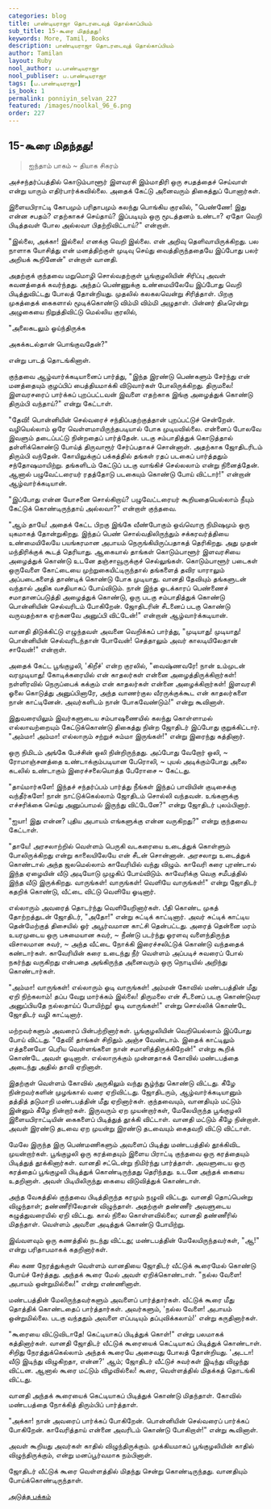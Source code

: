 ```yaml
---
categories: blog
title: பாண்டியராஜா தொடரடைவுத் தொல்காப்பியம்
sub_title: 15-கூரை மிதந்தது!
keywords: More, Tamil, Books
description: பாண்டியராஜா தொடரடைவுத் தொல்காப்பியம்
author: Tamilan
layout: Ruby
nool_author: ப.பாண்டியராஜா
nool_publiser: ப.பாண்டியராஜா
tags: [ப.பாண்டியராஜா]
is_book: 1
permalink: ponniyin_selvan_227
featured: /images/noolkal_96_6.png
order: 227
---
```



## 15-கூரை மிதந்தது!

> ஐந்தாம் பாகம் ~ தியாக சிகரம்

அச்சந்தர்ப்பத்தில் கொடும்பாளூர் இளவரசி இம்மாதிரி ஒரு சபதத்தைச் செய்வாள் என்று யாரும் எதிர்பார்க்கவில்லை. அதைக் கேட்டு அனைவரும் திகைத்துப் போனார்கள்.

இளையபிராட்டி கோபமும் பரிதாபமும் கலந்து பொங்கிய குரலில், "பெண்ணே! இது என்ன சபதம்? எதற்காகச் செய்தாய்? இப்படியும் ஒரு மூடத்தனம் உண்டா? ஏதோ வெறி பிடித்தவள் போல அல்லவா பிதற்றிவிட்டாய்?" என்றாள்.

"இல்லை, அக்கா! இல்லை! எனக்கு வெறி இல்லை. என் அறிவு தெளிவாயிருக்கிறது. பல நாளாக யோசித்து என் மனத்திற்குள் முடிவு செய்து வைத்திருந்ததையே இப்போது பலர் அறியக் கூறினேன்" என்றாள் வானதி.

அதற்குக் குந்தவை மறுமொழி சொல்வதற்குள் பூங்குழலியின் சிரிப்பு அவள் கவனத்தைக் கவர்ந்தது. அந்தப் பெண்ணுக்கு உண்மையிலேயே இப்போது வெறி பிடித்துவிட்டது போலத் தோன்றியது. முதலில் கலகலவென்று சிரித்தாள். பிறகு முகத்தைக் கைகளால் மூடிக்கொண்டு விம்மி விம்மி அழுதாள். பின்னர் திடீரென்று அழுகையை நிறுத்திவிட்டு மெல்லிய குரலில்,

"அலைகடலும் ஓய்ந்திருக்க

அகக்கடல்தான் பொங்குவதேன்?"

என்று பாடத் தொடங்கினாள்.

குந்தவை ஆழ்வார்க்கடியானைப் பார்த்து, "இந்த இரண்டு பெண்களும் சேர்ந்து என் மனத்தையும் குழப்பிப் பைத்தியமாக்கி விடுவார்கள் போலிருக்கிறது. திருமலை! இளவரசரைப் பார்க்கப் புறப்பட்டவன் இவளை எதற்காக இங்கு அழைத்துக் கொண்டு திரும்பி வந்தாய்?" என்று கேட்டாள்.

"தேவி! பொன்னியின் செல்வரைச் சந்திப்பதற்குத்தான் புறப்பட்டுச் சென்றேன். வழியெல்லாம் ஒரே வெள்ளமாயிருந்தபடியால் போக முடியவில்லை. என்னைப் போலவே இவளும் தடைப்பட்டு நின்றதைப் பார்த்தேன். படகு சம்பாதித்துக் கொடுத்தால் தள்ளிக்கொண்டு போய்த் திருவாரூர் சேர்ப்பதாகச் சொன்னாள். அதற்காக ஜோதிடரிடம் திரும்பி வந்தேன். கோயிலுக்குப் பக்கத்தில் தங்கள் ரதப் படகைப் பார்த்ததும் சந்தோஷமாயிற்று. தங்களிடம் கேட்டுப் படகு வாங்கிச் செல்லலாம் என்று நினைத்தேன். ஆனால் பழுவேட்டரையர் ரதத்தோடு படகையும் கொண்டு போய் விட்டார்!" என்றான் ஆழ்வார்க்கடியான்.

"இப்போது என்ன யோசனை சொல்கிறாய்? பழுவேட்டரையர் கூறியதையெல்லாம் நீயும் கேட்டுக் கொண்டிருந்தாய் அல்லவா?" என்றாள் குந்தவை.

"ஆம் தாயே! அதைக் கேட்ட பிறகு இங்கே வீண்போகும் ஒவ்வொரு நிமிஷமும் ஒரு யுகமாகத் தோன்றுகிறது. இந்தப் பெண் சொல்வதிலிருந்தும் சக்கரவர்த்தியை உண்மையிலேயே பயங்கரமான அபாயம் நெருங்கியிருப்பதாகத் தெரிகிறது. அது முதன் மந்திரிக்குக் கூடத் தெரியாது. ஆகையால் தாங்கள் கொடும்பாளூர் இளவரசியை அழைத்துக் கொண்டு உடனே தஞ்சாவூருக்குச் செல்லுங்கள். கொடும்பாளூர் படைகள் ஒருவேளை கோட்டையை முற்றுகையிட்டிருந்தால் தங்களைத் தவிர யாராலும் அப்படைகளைத் தாண்டிக் கொண்டு போக முடியாது. வானதி தேவியும் தங்களுடன் வந்தால் அதிக வசதியாகப் போய்விடும். நான் இந்த ஓடக்காரப் பெண்ணைச் சமாதானப்படுத்தி அழைத்துக் கொண்டு, ஒரு படகு சம்பாதித்துக் கொண்டு பொன்னியின் செல்வரிடம் போகிறேன். ஜோதிடரின் சீடனைப் படகு கொண்டு வருவதற்காக ஏற்கனவே அனுப்பி விட்டேன்!" என்றான் ஆழ்வார்க்கடியான்.

வானதி திடுக்கிட்டு எழுந்தவள் அவனை வெறிக்கப் பார்த்து, "முடியாது! முடியாது! பொன்னியின் செல்வரிடந்தான் போவேன்! செத்தாலும் அவர் காலடியிலேதான் சாவேன்!" என்றாள்.

அதைக் கேட்ட பூங்குழலி, 'கிறீச்' என்ற குரலில், "வைஷ்ணவரே! நான் உம்முடன் வரமுடியாது! கோடிக்கரையில் என் காதலர்கள் என்னை அழைத்திருக்கிறார்கள்! நள்ளிரவில் நெருப்பைக் கக்கும் என் காதலர்கள் என்னை அழைக்கிறார்கள்! இளவரசி ஓலை கொடுத்து அனுப்பினாரே, அந்த வாணர்குல வீரருக்குக்கூட என் காதலர்களை நான் காட்டினேன். அவர்களிடம் நான் போகவேண்டும்!" என்று கூவினாள்.

இதுவரையிலும் இவர்களுடைய சம்பாஷணையில் கலந்து கொள்ளாமல் எல்லாவற்றையும் கேட்டுக்கொண்டு திகைத்து நின்ற ஜோதிடர் இப்போது குறுக்கிட்டார். "அம்மா! அம்மா! எல்லாரும் சற்றுச் சும்மா இருங்கள்!" என்று இரைந்து கத்தினார்.

ஒரு நிமிடம் அங்கே பேச்சின் ஒலி நின்றிருந்தது. அப்போது வேறோர் ஒலி, ~ ரோமாஞ்சனத்தை உண்டாக்கும்படியான பேரொலி, ~ புயல் அடிக்கும்போது அலை கடலில் உண்டாகும் இரைச்சலையொத்த பேரோசை ~ கேட்டது.

"தாய்மார்களே! இந்தச் சந்தர்ப்பம் பார்த்து நீங்கள் இந்தப் பாவியின் குடிசைக்கு வந்தீர்களே! நான் நாட்டுக்கெல்லாம் ஜோதிடம் சொல்லி வந்தவன். உங்களுக்கு எச்சரிக்கை செய்து அனுப்பாமல் இருந்து விட்டேனே?" என்று ஜோதிடர் புலம்பினார்.

"ஐயா! இது என்ன? புதிய அபாயம் எங்களுக்கு என்ன வருகிறது?" என்று குந்தவை கேட்டாள்.

"தாயே! அரசலாற்றில் வெள்ளம் பெருகி வடகரையை உடைத்துக் கொள்ளும் போலிருக்கிறது என்று காலையிலேயே என் சீடன் சொன்னான். அரசலாறு உடைத்துக் கொண்டால் அந்த ஜலமெல்லாம் காவேரியில் வந்து விழும். காவேரி கரை புரண்டால் இந்த ஏழையின் வீடு அடியோடு முழுகிப் போய்விடும். காவேரிக்கு வெகு சமீபத்தில் இந்த வீடு இருக்கிறது. வாருங்கள்! வாருங்கள்! வெளியே வாருங்கள்!" என்று ஜோதிடர் கதறிக் கொண்டு, வீட்டை விட்டு வெளியே ஓடினார்.

எல்லாரும் அவரைத் தொடர்ந்து வெளியேறினார்கள். பீதி கொண்ட முகத் தோற்றத்துடன் ஜோதிடர், "அதோ!" என்று சுட்டிக் காட்டினார். அவர் சுட்டிக் காட்டிய தென்மேற்குத் திசையில் ஓர் அபூர்வமான காட்சி தென்பட்டது. அரைத் தென்னை மரம் உயரமுடைய ஒரு பசுமையான சுவர், ~ நீண்டு படர்ந்து ஓரளவு வளைந்திருந்த விசாலமான சுவர், ~ அந்த வீட்டை நோக்கி இரைச்சலிட்டுக் கொண்டு வந்ததைக் கண்டார்கள். காவேரியின் கரை உடைந்து நீர் வெள்ளம் அப்படிச் சுவரைப் போல் நகர்ந்து வருகிறது என்பதை அங்கிருந்த அனைவரும் ஒரு நொடியில் அறிந்து கொண்டார்கள்.

"அம்மா! வாருங்கள்! எல்லாரும் ஓடி வாருங்கள்! அம்மன் கோவில் மண்டபத்தின் மீது ஏறி நிற்கலாம்! தப்ப வேறு மார்க்கம் இல்லை! திருமலை என் சீடனைப் படகு கொண்டுவர அனுப்பியதே நல்லதாய்ப் போயிற்று! ஓடி வாருங்கள்!" என்று சொல்லிக் கொண்டே ஜோதிடர் வழி காட்டினார்.

மற்றவர்களும் அவரைப் பின்பற்றினார்கள். பூங்குழலியின் வெறியெல்லாம் இப்போது போய் விட்டது. "தேவி! தாங்கள் சிறிதும் அஞ்ச வேண்டாம். இதைக் காட்டிலும் எத்தனையோ பெரிய வெள்ளங்களை நான் சமாளித்திருக்கிறேன்!" என்று கூறிக் கொண்டே அவள் ஓடினாள். எல்லாருக்கும் முன்னதாகக் கோவில் மண்டபத்தை அடைந்து அதில் தாவி ஏறினாள்.

இதற்குள் வெள்ளம் கோவில் அருகிலும் வந்து சூழ்ந்து கொண்டு விட்டது. கீழே நின்றவர்களின் முழங்கால் வரை ஏறிவிட்டது. ஜோதிடரும், ஆழ்வார்க்கடியானும் தத்தித் தடுமாறி மண்டபத்தின் மீது ஏறினார்கள். குந்தவையும், வானதியும் மட்டும் இன்னும் கீழே நின்றார்கள். இருவரும் ஏற முயன்றார்கள், மேலேயிருந்த பூங்குழலி இளையபிராட்டியின் கைகளைப் பிடித்துத் தூக்கி விட்டாள். வானதி மட்டும் கீழே நின்றாள். அவள் இரண்டு தடவை ஏற முயன்று இரண்டு தடவையும் கைதவறி விட்டு விட்டாள்.

மேலே இருந்த இரு பெண்மணிகளும் அவளைப் பிடித்து மண்டபத்தில் தூக்கிவிட முயன்றார்கள். பூங்குழலி ஒரு கரத்தையும் இளைய பிராட்டி குந்தவை ஒரு கரத்தையும் பிடித்துத் தூக்கினார்கள். வானதி சட்டென்று நிமிர்ந்து பார்த்தாள். அவளுடைய ஒரு கரத்தைப் பூங்குழலி பிடித்துக் கொண்டிருந்தது தெரிந்தது. உடனே அந்தக் கையை உதறினாள். அவள் பிடியிலிருந்து கையை விடுவித்துக் கொண்டாள்.

அந்த வேகத்தில் குந்தவை பிடித்திருந்த கரமும் நழுவி விட்டது. வானதி தொப்பென்று விழுந்தாள்; தண்ணீரிலேதான் விழுந்தாள். அதற்குள் தண்ணீர் அவளுடைய கழுத்துவரையில் ஏறி விட்டது. கால் நிலை கொள்ளவில்லை; வானதி தண்ணீரில் மிதந்தாள். வெள்ளம் அவளை அடித்துக் கொண்டு போயிற்று.

இவ்வளவும் ஒரு கணத்தில் நடந்து விட்டது; மண்டபத்தின் மேலேயிருந்தவர்கள், "ஆ!" என்று பரிதாபமாகக் கதறினார்கள்.

சில கண நேரத்துக்குள் வெள்ளம் வானதியை ஜோதிடர் வீட்டுக் கூரைமேல் கொண்டு போய்ச் சேர்த்தது. அந்தக் கூரை மேல் அவள் ஏறிக்கொண்டாள். "நல்ல வேளை! அபாயம் ஒன்றுமில்லை!" என்று எண்ணினாள்.

மண்டபத்தின் மேலிருந்தவர்களும் அவளைப் பார்த்தார்கள். வீட்டுக் கூரை மீது தொத்திக் கொண்டதைப் பார்த்தார்கள். அவர்களும், 'நல்ல வேளை! அபாயம் ஒன்றுமில்லை. படகு வந்ததும் அவளை எப்படியும் தப்புவிக்கலாம்!' என்று கருதினார்கள்.

"கூரையை விட்டுவிடாதே! கெட்டியாகப் பிடித்துக் கொள்!" என்று பலமாகக் கத்தினார்கள். வானதி ஜோதிடர் வீட்டுக் கூரையைக் கெட்டியாகப் பிடித்துக் கொண்டாள். சிறிது நேரத்துக்கெல்லாம் அந்தக் கூரையே அசைவது போலத் தோன்றியது. 'அடடா! வீடு இடிந்து விழுகிறதா, என்ன?' ஆம்; ஜோதிடர் வீட்டுச் சுவர்கள் இடிந்து விழுந்து விட்டன. ஆனால் கூரை மட்டும் விழவில்லை! கூரை, வெள்ளத்தில் மிதக்கத் தொடங்கி விட்டது.

வானதி அந்தக் கூரையைக் கெட்டியாகப் பிடித்துக் கொண்டு மிதந்தாள். கோவில் மண்டபத்தை நோக்கித் திரும்பிப் பார்த்தாள்.

"அக்கா! நான் அவரைப் பார்க்கப் போகிறேன். பொன்னியின் செல்வரைப் பார்க்கப் போகிறேன். காவேரித்தாய் என்னை அவரிடம் கொண்டு போகிறாள்!" என்று கூவினாள்.

அவள் கூறியது அவர்கள் காதில் விழுந்திருக்கும். முக்கியமாகப் பூங்குழலியின் காதில் விழுந்திருக்கும், என்று மனப்பூர்வமாக நம்பினாள்.

ஜோதிடர் வீட்டுக் கூரை வெள்ளத்தில் மிதந்து சென்று கொண்டிருந்தது. வானதியும் போய்க்கொண்டிருந்தாள்.

[அடுத்த பக்கம்](ponniyin_selvan_228)